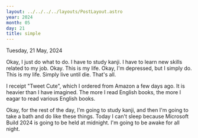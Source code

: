 ```yaml
---
layout: ../../../../layouts/PostLayout.astro
year: 2024
month: 05
day: 21
title: simple
---
```


Tuesday, 21 May, 2024

Okay, I just do what to do. I have to study kanji. I have to learn new skills related to my job. Okay. This is my life. Okay, I'm depressed, but I simply do. This is my life. Simply live until die. That's all.

I receipt "Tweet Cute", which I ordered from Amazon a few days ago. It is heavier than I have imagined. The more I read English books, the more I eagar to read various English books.

Okay, for the rest of the day, I'm going to study kanji, and then I'm going to take a bath and do like these things. Today I can't sleep because Microsoft Build 2024 is going to be held at midnight. I'm going to be awake for all night.